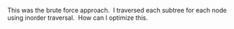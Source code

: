 This was the brute force approach.
​
I traversed each subtree for each node using inorder traversal.
​
How can I optimize this.
